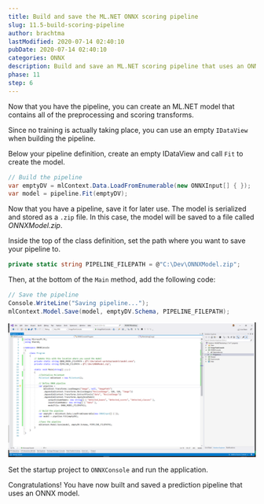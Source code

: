 ```yaml
---
title: Build and save the ML.NET ONNX scoring pipeline
slug: 11.5-build-scoring-pipeline
author: brachtma
lastModified: 2020-07-14 02:40:10
pubDate: 2020-07-14 02:40:10
categories: ONNX
description: Build and save an ML.NET scoring pipeline that uses an ONNX model.
phase: 11
step: 6
---
```


Now that you have the pipeline, you can create an ML.NET model that contains all of the preprocessing and scoring transforms. 

Since no training is actually taking place, you can use an empty `IDataView` when building the pipeline.

Below your pipeline definition, create an empty IDataView and call `Fit` to create the model.

```csharp
// Build the pipeline
var emptyDV = mlContext.Data.LoadFromEnumerable(new ONNXInput[] { });
var model = pipeline.Fit(emptyDV);
```

Now that you have a pipeline, save it for later use. The model is serialized and stored as a `.zip` file. In this case, the model will be saved to a file called *ONNXModel.zip*.

Inside the top of the class definition, set the path where you want to save your pipeline to.

```csharp
private static string PIPELINE_FILEPATH = @"C:\Dev\ONNXModel.zip";
```

Then, at the bottom of the `Main` method, add the following code:

```csharp
// Save the pipeline
Console.WriteLine("Saving pipeline...");
mlContext.Model.Save(model, emptyDV.Schema, PIPELINE_FILEPATH);
```

![Save ML.NET ONNX Scoring Pipeline](./media/build-scoring-pipeline.png)

Set the startup project to `ONNXConsole` and run the application.

Congratulations! You have now built and saved a prediction pipeline that uses an ONNX model.